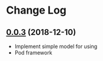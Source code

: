 # Change Log

## [0.0.3](https://github.com/trinhhunganh/my-first-sample-pod-hung-anh/tree/master) (2018-12-10)
- Implement simple model for using
- Pod framework
